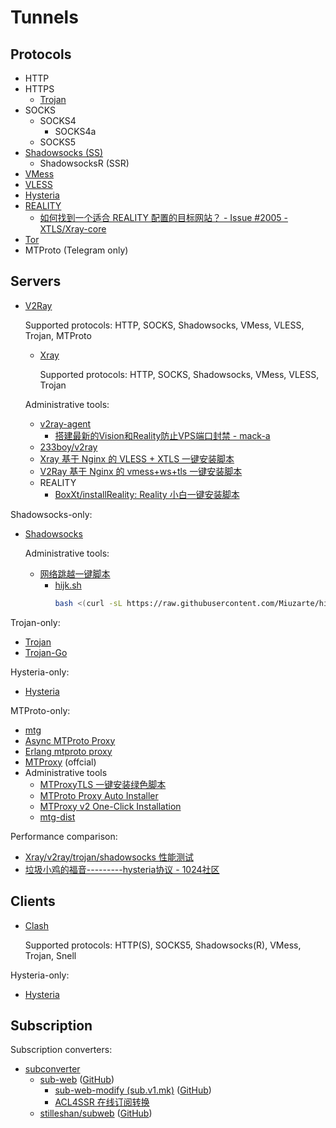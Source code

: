 # Tunnels
## Protocols
- HTTP
- HTTPS
  - [Trojan](https://trojan-gfw.github.io/trojan/protocol)  
- SOCKS
  - SOCKS4
    - SOCKS4a
  - SOCKS5
- [Shadowsocks (SS)](https://shadowsocks.org/guide/what-is-shadowsocks.html)
  - ShadowsocksR (SSR)
- [VMess](https://www.v2ray.com/developer/protocols/vmess.html)  
- [VLESS](https://xtls.github.io/config/features/vless.html)  
- [Hysteria](https://github.com/HyNetwork/hysteria/wiki/Protocol)
- [REALITY](https://github.com/XTLS/REALITY)
  - [如何找到一个适合 REALITY 配置的目标网站？ - Issue #2005 - XTLS/Xray-core](https://github.com/XTLS/Xray-core/issues/2005)
- [Tor](https://github.com/torproject/torspec/blob/main/tor-spec.txt)
- MTProto (Telegram only)

## Servers
- [V2Ray](https://github.com/v2fly/v2ray-core)
  
  Supported protocols: HTTP, SOCKS, Shadowsocks, VMess, VLESS, Trojan, MTProto
  - [Xray](https://github.com/XTLS/Xray-core)

    Supported protocols: HTTP, SOCKS, Shadowsocks, VMess, VLESS, Trojan

  Administrative tools:
  - [v2ray-agent](https://github.com/mack-a/v2ray-agent)
    - [搭建最新的Vision和Reality防止VPS端口封禁 - mack-a](https://www.v2ray-agent.com/archives/1680104902581)
  - [233boy/v2ray](https://github.com/233boy/v2ray/tree/master)
  - [Xray 基于 Nginx 的 VLESS + XTLS 一键安装脚本](https://github.com/wulabing/Xray_onekey)
  - [V2Ray 基于 Nginx 的 vmess+ws+tls 一键安装脚本](https://github.com/wulabing/V2Ray_ws-tls_bash_onekey)
  - REALITY
    - [BoxXt/installReality: Reality 小白一键安装脚本](https://github.com/BoxXt/installReality)

Shadowsocks-only:
- [Shadowsocks](https://shadowsocks.org/)
  
  Administrative tools:
  - [网络跳越一键脚本](https://github.com/hijkpw/scripts/tree/master)
    - [hijk.sh](https://github.com/Miuzarte/hijk.sh)
      ```sh
      bash <(curl -sL https://raw.githubusercontent.com/Miuzarte/hijk.sh/main/Fixed/ss.sh)
      ```

Trojan-only:
- [Trojan](https://github.com/trojan-gfw/trojan)
- [Trojan-Go](https://github.com/p4gefau1t/trojan-go)

Hysteria-only:
- [Hysteria](https://github.com/HyNetwork/hysteria)

MTProto-only:
- [mtg](https://github.com/9seconds/mtg)
- [Async MTProto Proxy](https://github.com/alexbers/mtprotoproxy)
- [Erlang mtproto proxy](https://github.com/seriyps/mtproto_proxy)
- [MTProxy](https://github.com/TelegramMessenger/MTProxy) (offcial)
- Administrative tools
  - [MTProxyTLS 一键安装绿色脚本](https://github.com/ellermister/mtproxy)
  - [MTProto Proxy Auto Installer](https://github.com/HirbodBehnam/MTProtoProxyInstaller)
  - [MTProxy v2 One-Click Installation](https://github.com/missuo/MTProxy)
  - [mtg-dist](https://github.com/cutelua/mtg-dist)

Performance comparison:
- [Xray/v2ray/trojan/shadowsocks 性能测试](https://github.com/badO1a5A90/Performance)
- [垃圾小鸡的福音---------hysteria协议 - 1024社区](https://1024.day/d/1063)

## Clients
- [Clash](Clash.md)
  
  Supported protocols: HTTP(S), SOCKS5, Shadowsocks(R), VMess, Trojan, Snell

Hysteria-only:
- [Hysteria](https://github.com/HyNetwork/hysteria)

## Subscription
Subscription converters:
- [subconverter](https://github.com/tindy2013/subconverter)
  - [sub-web](https://sub-web.netlify.app/) ([GitHub](https://github.com/CareyWang/sub-web))
    - [sub-web-modify (sub.v1.mk)](https://sub.v1.mk/) ([GitHub](https://github.com/youshandefeiyang/sub-web-modify))
    - [ACL4SSR 在线订阅转换](https://acl4ssr-sub.github.io/)
  - [stilleshan/subweb](https://sub.ops.ci/) ([GitHub](https://github.com/stilleshan/subweb))